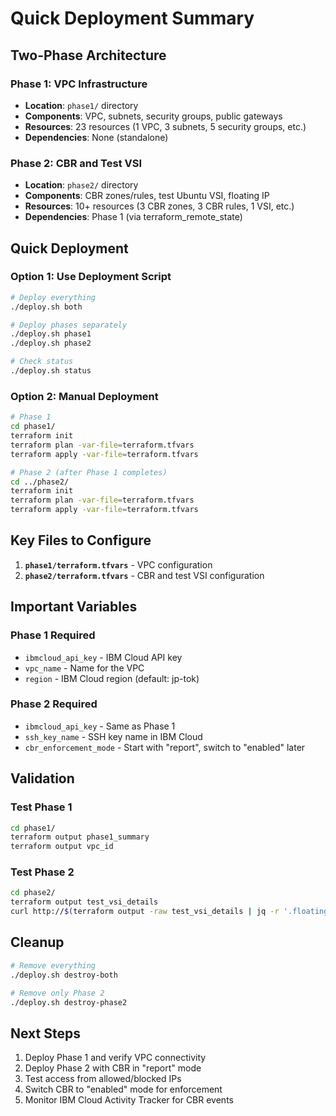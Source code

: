 # Quick Deployment Summary

## Two-Phase Architecture

### Phase 1: VPC Infrastructure
- **Location**: `phase1/` directory
- **Components**: VPC, subnets, security groups, public gateways
- **Resources**: 23 resources (1 VPC, 3 subnets, 5 security groups, etc.)
- **Dependencies**: None (standalone)

### Phase 2: CBR and Test VSI  
- **Location**: `phase2/` directory
- **Components**: CBR zones/rules, test Ubuntu VSI, floating IP
- **Resources**: 10+ resources (3 CBR zones, 3 CBR rules, 1 VSI, etc.)
- **Dependencies**: Phase 1 (via terraform_remote_state)

## Quick Deployment

### Option 1: Use Deployment Script
```bash
# Deploy everything
./deploy.sh both

# Deploy phases separately
./deploy.sh phase1
./deploy.sh phase2

# Check status
./deploy.sh status
```

### Option 2: Manual Deployment
```bash
# Phase 1
cd phase1/
terraform init
terraform plan -var-file=terraform.tfvars
terraform apply -var-file=terraform.tfvars

# Phase 2 (after Phase 1 completes)
cd ../phase2/
terraform init
terraform plan -var-file=terraform.tfvars
terraform apply -var-file=terraform.tfvars
```

## Key Files to Configure

1. **`phase1/terraform.tfvars`** - VPC configuration
2. **`phase2/terraform.tfvars`** - CBR and test VSI configuration

## Important Variables

### Phase 1 Required
- `ibmcloud_api_key` - IBM Cloud API key
- `vpc_name` - Name for the VPC
- `region` - IBM Cloud region (default: jp-tok)

### Phase 2 Required  
- `ibmcloud_api_key` - Same as Phase 1
- `ssh_key_name` - SSH key name in IBM Cloud
- `cbr_enforcement_mode` - Start with "report", switch to "enabled" later

## Validation

### Test Phase 1
```bash
cd phase1/
terraform output phase1_summary
terraform output vpc_id
```

### Test Phase 2
```bash
cd phase2/
terraform output test_vsi_details
curl http://$(terraform output -raw test_vsi_details | jq -r '.floating_ip')
```

## Cleanup

```bash
# Remove everything
./deploy.sh destroy-both

# Remove only Phase 2
./deploy.sh destroy-phase2
```

## Next Steps

1. Deploy Phase 1 and verify VPC connectivity
2. Deploy Phase 2 with CBR in "report" mode
3. Test access from allowed/blocked IPs
4. Switch CBR to "enabled" mode for enforcement
5. Monitor IBM Cloud Activity Tracker for CBR events